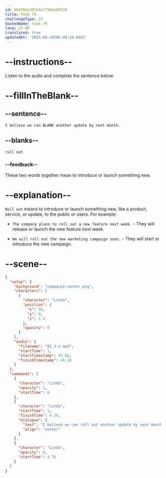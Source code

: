```yaml
---
id: 66df6dcd9354e775bbe89f24
title: Task 79
challengeType: 22
dashedName: task-79
lang: pt-BR
translated: true
updatedAt: '2025-09-29T05:49:19.045Z'
---
```

<!--
AUDIO REFERENCE:
Linda: I believe we can roll out another update by next month.
-->

# --instructions--

Listen to the audio and complete the sentence below.

# --fillInTheBlank--

## --sentence--

`I believe we can BLANK another update by next month.`

## --blanks--

`roll out`

### --feedback--

These two words together mean to introduce or launch something new.

# --explanation--

`Roll out` means to introduce or launch something new, like a product, service, or update, to the public or users. For example:

- `The company plans to roll out a new feature next week.` - They will release or launch the new feature next week.

- `We will roll out the new marketing campaign soon.` - They will start or introduce the new campaign.

# --scene--

```json
{
  "setup": {
    "background": "company2-center.png",
    "characters": [
      {
        "character": "Linda",
        "position": {
          "x": 50,
          "y": 0,
          "z": 1.4
        },
        "opacity": 0
      }
    ],
    "audio": {
      "filename": "B1_3-2.mp3",
      "startTime": 1,
      "startTimestamp": 43.02,
      "finishTimestamp": 46.28
    }
  },
  "commands": [
    {
      "character": "Linda",
      "opacity": 1,
      "startTime": 0
    },
    {
      "character": "Linda",
      "startTime": 1,
      "finishTime": 4.26,
      "dialogue": {
        "text": "I believe we can roll out another update by next month.",
        "align": "center"
      }
    },
    {
      "character": "Linda",
      "opacity": 0,
      "startTime": 4.76
    }
  ]
}
```
